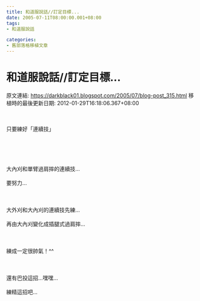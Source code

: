 ```yaml
---
title: 和道服說話//訂定目標...
date: 2005-07-11T08:00:00.001+08:00
tags: 
- 和道服說話

categories:
- 舊部落格移植文章
---
```


# 和道服說話//訂定目標...

原文連結: https://darkblack01.blogspot.com/2005/07/blog-post_315.html
移植時的最後更新日期: 2012-01-29T16:18:06.367+08:00

<br /><br />只要練好「連續技」<br /><br /><br /><br /><br /><br />大內刈和單臂過肩摔的連續技...<br /><br />要努力...<br /><br /><br /><br />大外刈和大內刈的連續技先練...<br /><br />再由大內刈變化成插腿式過肩摔...<br /><br /><br /><br />練成一定很帥氣！^^<br /><br /><br /><br />還有巴投這招...嘿嘿...<br /><br />練精這招吧...  
